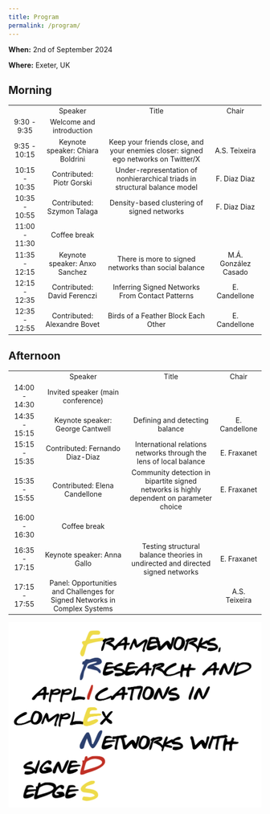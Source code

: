 ```yaml
---
title: Program
permalink: /program/
---
```


**When:** 2nd of September 2024

**Where:** Exeter, UK

## Morning

| | | | |
|:-------------------------:|:-------------------------:|:-------------------------:|:-------------------------:|
|  | Speaker | Title | Chair |
| 9:30 - 9:35 | Welcome and introduction |  | |
| 9:35 - 10:15 | Keynote speaker: Chiara Boldrini | Keep your friends close, and your enemies closer: signed ego networks on Twitter/X | A.S. Teixeira |
| 10:15 - 10:35 | Contributed: Piotr Gorski | Under-representation of nonhierarchical triads in structural balance model | F. Diaz Diaz |
| 10:35 - 10:55 | Contributed: Szymon Talaga | Density-based clustering of signed networks | F. Diaz Diaz |
| 11:00 - 11:30 | Coffee break |  | |
| 11:35 - 12:15 | Keynote speaker: Anxo Sanchez | There is more to signed networks than social balance | M.Á. González Casado |
| 12:15 - 12:35 | Contributed: David Ferenczi | Inferring Signed Networks From Contact Patterns | E. Candellone|
| 12:35 - 12:55 | Contributed: Alexandre Bovet | Birds of a Feather Block Each Other | E. Candellone |

## Afternoon

| | | | |
|:-------------------------:|:-------------------------:|:-------------------------:|:-------------------------:|
|  | Speaker | Title | Chair |
| 14:00 - 14:30 | Invited speaker (main conference) | | |
| 14:35 - 15:15 | Keynote speaker: George Cantwell | Defining and detecting balance | E. Candellone |
| 15:15 - 15:35 | Contributed: Fernando Diaz-Diaz | International relations networks through the lens of local balance | E. Fraxanet |
| 15:35 - 15:55 | Contributed: Elena Candellone | Community detection in bipartite signed networks is highly dependent on parameter choice | E. Fraxanet |
| 16:00 - 16:30 | Coffee break | | |
| 16:35 - 17:15 | Keynote speaker: Anna Gallo | Testing structural balance theories in undirected and directed signed networks | E. Fraxanet |
| 17:15 - 17:55 | Panel: Opportunities and Challenges for Signed Networks in Complex Systems | | A.S. Teixeira |



![Abstract Submission](/assets/logo.png)
